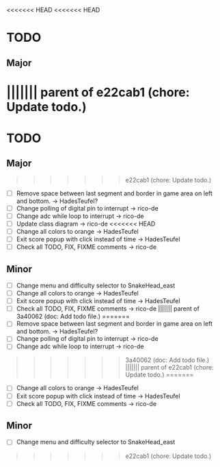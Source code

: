 <<<<<<< HEAD
<<<<<<< HEAD
# TODO

## Major

||||||| parent of e22cab1 (chore: Update todo.)
=======
# TODO

## Major

>>>>>>> e22cab1 (chore: Update todo.)
- [ ] Remove space between last segment and border in game area on left and bottom. -> HadesTeufel?
- [ ] Change polling of digital pin to interrupt -> rico-de
- [ ] Change adc while loop to interrupt -> rico-de
- [ ] Update class diagram -> rico-de
<<<<<<< HEAD
- [ ] Change all colors to orange -> HadesTeufel
- [ ] Exit score popup with click instead of time -> HadesTeufel
- [ ] Check all TODO, FIX, FIXME comments -> rico-de

## Minor

- [ ] Change menu and difficulty selector to SnakeHead_east
- [ ] Change all colors to orange -> HadesTeufel
- [ ] Exit score popup with click instead of time -> HadesTeufel
- [ ] Check all TODO, FIX, FIXME comments -> rico-de
||||||| parent of 3a40062 (doc: Add todo file.)
=======
- [ ] Remove space between last segment and border in game area on left and bottom. -> HadesTeufel?
- [ ] Change polling of digital pin to interrupt -> rico-de
- [ ] Change adc while loop to interrupt -> rico-de
>>>>>>> 3a40062 (doc: Add todo file.)
||||||| parent of e22cab1 (chore: Update todo.)
=======
- [ ] Change all colors to orange -> HadesTeufel
- [ ] Exit score popup with click instead of time -> HadesTeufel
- [ ] Check all TODO, FIX, FIXME comments -> rico-de

## Minor

- [ ] Change menu and difficulty selector to SnakeHead_east
>>>>>>> e22cab1 (chore: Update todo.)
